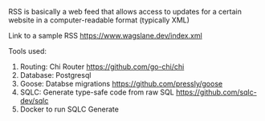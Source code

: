 RSS is basically a web feed that allows access to updates for a certain website in a computer-readable format (typically XML)

Link to a sample RSS https://www.wagslane.dev/index.xml

Tools used:

1. Routing: Chi Router https://github.com/go-chi/chi
2. Database: Postgresql
3. Goose: Databse migrations https://github.com/pressly/goose
4. SQLC: Generate type-safe code from raw SQL https://github.com/sqlc-dev/sqlc
5. Docker to run SQLC Generate
